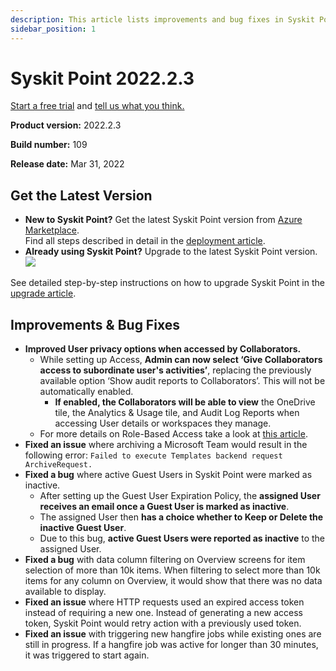 ```yaml
---
description: This article lists improvements and bug fixes in Syskit Point version 2022.2.3
sidebar_position: 1
---
```


# Syskit Point 2022.2.3

[Start a free trial](https://www.syskit.com/products/point/free-trial/) and [tell us what you think.](https://www.syskit.com/company/contact-us/)

**Product version:** 2022.2.3

**Build number:** 109

**Release date:** Mar 31, 2022

## Get the Latest Version

* **New to Syskit Point?** Get the latest Syskit Point version from [Azure Marketplace](https://azuremarketplace.microsoft.com/en-us/marketplace/apps/syskitltd.syskit\_point).\
  Find all steps described in detail in the [deployment article](../../../set-up-point-enterprise/deployment/deploy-syskit-point.md).
* **Already using Syskit Point?** Upgrade to the latest Syskit Point version.\
  [![](https://aka.ms/deploytoazurebutton)](https://portal.azure.com/#create/Microsoft.Template/uri/https%3A%2F%2Fsyskitassetsstorage.blob.core.windows.net%2Fpoint%2FARMTemplates%2FPointUpdateDeploy%2FPointUpdateTemplate.json)

See detailed step-by-step instructions on how to upgrade Syskit Point in the [upgrade article](../../../set-up-point-enterprise/deployment/upgrade-syskit-point.md).

## Improvements & Bug Fixes

* **Improved User privacy options when accessed by Collaborators.**
  * While setting up Access, **Admin can now select ‘Give Collaborators access to subordinate user's activities’**, replacing the previously available option ‘Show audit reports to Collaborators’. This will not be automatically enabled.
    * **If enabled, the Collaborators will be able to view** the OneDrive tile, the Analytics & Usage tile, and Audit Log Reports when accessing User details or workspaces they manage.
  * For more details on Role-Based Access take a look at [this article](../../../configuration/enable-role-based-access.md).
* **Fixed an issue** where archiving a Microsoft Team would result in the following error: `Failed to execute Templates backend request ArchiveRequest.`
* **Fixed a bug** where active Guest Users in Syskit Point were marked as inactive.
  * After setting up the Guest User Expiration Policy, the **assigned User receives an email once a Guest User is marked as inactive**.
  * The assigned User then **has a choice whether to Keep or Delete the inactive Guest User**.
  * Due to this bug, **active Guest Users were reported as inactive** to the assigned User.
* **Fixed a bug** with data column filtering on Overview screens for item selection of more than 10k items. When filtering to select more than 10k items for any column on Overview, it would show that there was no data available to display.
* **Fixed an issue** where HTTP requests used an expired access token instead of requiring a new one. Instead of generating a new access token, Syskit Point would retry action with a previously used token.
* **Fixed an issue** with triggering new hangfire jobs while existing ones are still in progress. If a hangfire job was active for longer than 30 minutes, it was triggered to start again.
